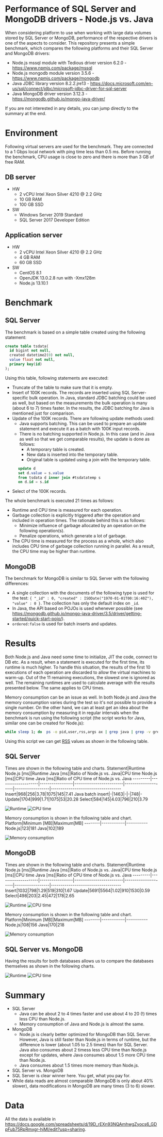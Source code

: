 # Performance of SQL Server and MongoDB drivers - Node.js vs. Java
When considering platform to use when working with large data volumes stored by SQL Server or MongoDB, performance of the respective drivers is one of the aspects to consider. This repository presents a simple benchmark, which compares the following platforms and their SQL Server and MongoDB drivers:
* Node.js mssql module with Tedious driver version 6.2.0 - https://www.npmjs.com/package/mssql
* Node.js mongodb module version 3.5.6 - https://www.npmjs.com/package/mongodb
* Java JDBC library version 8.2.2.jre13 - https://docs.microsoft.com/en-us/sql/connect/jdbc/microsoft-jdbc-driver-for-sql-server
* Java MongoDB driver version 3.12.3 - https://mongodb.github.io/mongo-java-driver/

If you are not interested in any details, you can jump directly to the summary at the end.

# Environment
Following virtual servers are used for the benchmark. They are connected to a 1 Gbps local network with ping time less than 0.5 ms. Before running the benchmark, CPU usage is close to zero and there is more than 3 GB of free RAM.
## DB server
  * HW
    * 2 vCPU Intel Xeon Silver 4210 @ 2.2 GHz
    * 10 GB RAM
    * 100 GB SSD
  * SW
    * Windows Server 2019 Standard
    * SQL Server 2017 Developer Edition
## Application server
  * HW
    * 2 vCPU Intel Xeon Silver 4210 @ 2.2 GHz
    * 4 GB RAM
    * 60 GB SSD
  * SW
    * CentOS 8.1
    * OpenJDK 13.0.2.8 run with -Xmx128m
    * Node.js 13.10.1
  
# Benchmark
## SQL Server
The benchmark is based on a simple table created using the following statement:
```sql
create table tsdata(
  id bigint not null, 
  created datetime2(0) not null, 
  value float not null, 
  primary key(id)
);
```

Using this table, following statements are executed:
* Truncate of the table to make sure that it is empty.
* Insert of 100K records. The records are inserted using SQL Server-specific bulk operation. In Java, standard JDBC batching could be used as well, but based on the measurements the bulk operation is many (about 6 to 7) times faster. In the results, the JDBC batching for Java is mentioned just for comparison.
* Update of the 100K records. There are following update methods used:
  * Java supports batching. This can be used to prepare an update statement and execute it as a batch with 100K input records.
  * There is no batching supported in Node.js. In this case (and in Java as well so that we get comparable results), the update is done as follows:
    * A temporary table is created.
    * New data is inserted into the temporary table.
    * Original table is updated using a join with the temporary table.
```sql
      update d 
      set d.value = s.value 
      from tsdata d inner join #tsdatatemp s 
      on d.id = s.id    
```
* Select of the 100K records.

The whole benchmark is executed 21 times as follows:
* Runtime and CPU time is measured for each operation.
* Garbage collection is explicitly triggered after the operation and included in operation times. The rationale behind this is as follows:
  * Minimize influence of garbage allocated by an operation on the following operation(s).
  * Penalize operations, which generate a lot of garbage.
* The CPU time is measured for the process as a whole, which also includes CPU time of garbage collection running in parallel. As a result, the CPU time may be higher than runtime.

## MongoDB
The benchmark for MongoDB is similar to SQL Server with the following differences:
* A single collection with the documents of the following type is used for the test: `{ "_id" : 0, "created" : ISODate("1970-01-01T00:16:40Z"), "value" : 0 }`. The collection has only the default index on `_id`.
* In Java, the API based on POJOs is used whenever possible (see https://mongodb.github.io/mongo-java-driver/3.5/driver/getting-started/quick-start-pojo/).
* `ordered:false` is used for batch inserts and updates.

# Results
Both Node.js and Java need some time to initialize, JIT the code, connect to DB etc. As a result, when a statement is executed for the first time, its runtime is much higher. To handle this situation, the results of the first 10 executions of each operation are discarded to allow the virtual machines to warm-up. Out of the 11 remaining executions, the slowest one is ignored as well. The remaining runtimes are used to calculate average with the results presented below. The same applies to CPU times.

Memory consumption can be an issue as well. In both Node.js and Java the memory consumption varies during the test so it's not possible to provide a single number. On the other hand, we can at least get an idea about the memory consumption by measuring it in regular intervals when the benchmark is run using the following script (the script works for Java, similar one can be created for Node.js):
```bash
while sleep 1; do  ps -o pid,user,rss,args ax | grep java | grep -v grep; done
```

Using this script we can get [RSS](https://en.wikipedia.org/wiki/Resident_set_size) values as shown in the following table.


## SQL Server
Times are shown in the following table and charts.
Statement|Runtime Node.js [ms]|Runtime Java [ms]|Ratio of Node.js vs. Java|CPU time Node.js [ms]|CPU time Java [ms]|Ratio of CPU time of Node.js vs. Java
---------|--------------------|-----------------|-------------------------|---------------------|------------------|------------------------------------
Insert|968|256|3.78|1075|145|7.41
Java batch insert|-|1463|-|-|748|-
Update|1704|999|1.71|1075|53|20.28
Select|584|145|4.03|796|210|3.79

![Runtime](https://docs.google.com/spreadsheets/d/e/2PACX-1vQXyZpQW_Vr9obKpXbWkjdKUgTXPN4hq-zk5yiM1pbA5FXBnBWninDnzFszI4QVYueGr6DRea7-ulvZ/pubchart?oid=248742344&format=image)
![CPU time](https://docs.google.com/spreadsheets/d/e/2PACX-1vQXyZpQW_Vr9obKpXbWkjdKUgTXPN4hq-zk5yiM1pbA5FXBnBWninDnzFszI4QVYueGr6DRea7-ulvZ/pubchart?oid=1956263883&format=image)

Memory consumption is shown in the following table and chart.
Platform|Minimum [MB]|Maximum[MB]
--------|------------|-----------
Node.js|123|181
Java|102|189

![Memory consumption](https://docs.google.com/spreadsheets/d/e/2PACX-1vQXyZpQW_Vr9obKpXbWkjdKUgTXPN4hq-zk5yiM1pbA5FXBnBWninDnzFszI4QVYueGr6DRea7-ulvZ/pubchart?oid=1728331672&format=image)

## MongoDB
Times are shown in the following table and charts.
Statement|Runtime Node.js [ms]|Runtime Java [ms]|Ratio of Node.js vs. Java|CPU time Node.js [ms]|CPU time Java [ms]|Ratio of CPU time of Node.js vs. Java
---------|--------------------|-----------------|-------------------------|---------------------|------------------|------------------------------------
Insert|1032|798|1.29|519|310|1.67
Update|5691|5564|1.02|910|1530|0.59
Select|498|203|2.45|472|178|2.65

![Runtime](https://docs.google.com/spreadsheets/d/e/2PACX-1vQXyZpQW_Vr9obKpXbWkjdKUgTXPN4hq-zk5yiM1pbA5FXBnBWninDnzFszI4QVYueGr6DRea7-ulvZ/pubchart?oid=2104507486&format=image) 
![CPU time](https://docs.google.com/spreadsheets/d/e/2PACX-1vQXyZpQW_Vr9obKpXbWkjdKUgTXPN4hq-zk5yiM1pbA5FXBnBWninDnzFszI4QVYueGr6DRea7-ulvZ/pubchart?oid=1867505239&format=image)

Memory consumption is shown in the following table and chart.
Platform|Minimum [MB]|Maximum[MB]
--------|------------|-----------
Node.js|108|156
Java|170|218

![Memory consumption](https://docs.google.com/spreadsheets/d/e/2PACX-1vQXyZpQW_Vr9obKpXbWkjdKUgTXPN4hq-zk5yiM1pbA5FXBnBWninDnzFszI4QVYueGr6DRea7-ulvZ/pubchart?oid=1615259715&format=image)

## SQL Server vs. MongoDB
Having the results for both databases allows us to compare the databases themselves as shown in the following charts.

![Runtime](https://docs.google.com/spreadsheets/d/e/2PACX-1vQXyZpQW_Vr9obKpXbWkjdKUgTXPN4hq-zk5yiM1pbA5FXBnBWninDnzFszI4QVYueGr6DRea7-ulvZ/pubchart?oid=1087019414&format=image)
![CPU time](https://docs.google.com/spreadsheets/d/e/2PACX-1vQXyZpQW_Vr9obKpXbWkjdKUgTXPN4hq-zk5yiM1pbA5FXBnBWninDnzFszI4QVYueGr6DRea7-ulvZ/pubchart?oid=1808123101&format=image)

# Summary
* SQL Server
  * Java can be about 2 to 4 times faster and use about 4 to 20 (!) times less CPU than Node.js.
  * Memory consumption of Java and Node.js is almost the same.
* MongoDB
  * Node.js is clearly better optimized for MongoDB than SQL Server. However, Java is still faster than Node.js in terms of runtime, but the difference is lower (about 1.05 to 2.5 times) than for SQL Server. Java also consumes about 2 timess less CPU time than Node.js except for updates, where Java consumes about 1.5 more CPU time than Node.js.
  * Java consumes about 1.5 times more memory than Node.js.
* SQL Server vs. MongoDB
 * SQL Server is clear winner here. You get, what you pay for.
 * While data reads are almost comparable (MongoDB is only about 40% slower), data modifications in MongoDB are many times (3 to 6) slower.

# Data
All the data is available in https://docs.google.com/spreadsheets/d/19D_rEXn93NQAmhwgZyocs6_GDpFub75RpRmxgr-hjMI/edit?usp=sharing.
